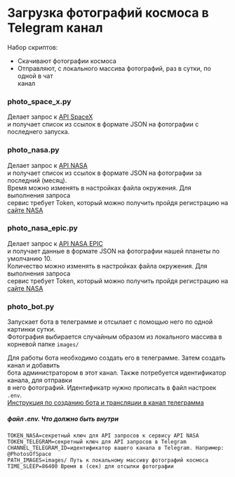 # Загрузка фотографий космоса в Telegram канал

Набор скриптов:

- Cкачивают фотографии космоса
- Отправляют, с локального массива фотографий, раз в сутки, по одной в чат  
канал

### photo_space_x.py

Делает запрос к [API SpaceX](https://api.spacexdata.com/v3/launches/latest?pretty=true)  
и получает список из ссылок в формате JSON на фотографии с последнего запуска.


### photo_nasa.py

Делает запрос к [API NASA](https://api.nasa.gov/planetary/apod)  
и получает список из ссылок в формате JSON на фотографии за последний (месяц).  
Время можно изменять в настройках файла окружения. Для выполнения запроса  
сервис требует Token, который можно получить пройдя регистрацию на  
[сайте NASA](https://api.nasa.gov/)


### photo_nasa_epic.py

Делает запрос к [API NASA EPIC](https://api.nasa.gov/EPIC/archive/natural/2019/05/30/png/epic_1b_20190530011359.png?api_key=DEMO_KEY)  
и получает данные в формате JSON на фотографии нашей планеты по умолчанию 10.  
Количество можно изменять в настройках файла окружения. Для выполнения запроса  
сервис требует Token, который можно получить пройдя регистрацию на  
[сайте NASA](https://api.nasa.gov/)


### photo_bot.py

Запускает бота в телеграмме и отсылает с помощью него по одной картинки сутки.  
Фотография выбирается случайным образом из локального массива в корневой папке `images/`  

Для работы бота необходимо создать его в телеграмме. Затем создать канал и добавить   
бота администратором в этот канал. Также потребуется идентификатор канала, для отправки  
в него фотографий. Идентификатр нужно прописать в файл настроек `.env`.  
[Инструкция по созданию бота и трансляции в канал телеграмма](https://way23.ru/%D1%80%D0%B5%D0%B3%D0%B8%D1%81%D1%82%D1%80%D0%B0%D1%86%D0%B8%D1%8F-%D0%B1%D0%BE%D1%82%D0%B0-%D0%B2-telegram.html)  



##### _файл .env_. Что должно быть внутри

```dotenv
TOKEN_NASA=секретный ключ для API запросов к сервису API NASA
TOKEN_TELEGRAM=секретный ключ для API запросов в Telegram 
CHANNEL_TELEGRAM_ID=идентификатор вашего канала в Telegram. Например: @PhotosOfSpace
PATH_IMAGES=images/ Путь к локальному массиву фотографий космоса
TIME_SLEEP=86400 Время в (сек) для отсылки фотографии
```

